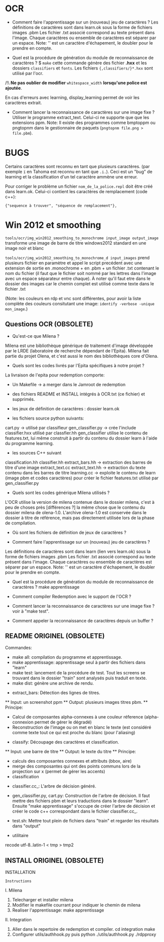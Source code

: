 # OCR

- Comment faire l'apprentissage sur un (nouveau) jeu de caractères ?
Les définitions de caractères sont dans learn.ok sous la forme de fichiers images .pbm
Les fichier .txt associé correspond au texte présent dans l'image.
Chaque caractères ou ensemble de caractères est séparer par un espace.
Note: '\' est un caractère d'échapement, le doubler pour le prendre en compte.

- Quel est la procédure de génération du module de reconnaissance de caractères ?
$ `make`
cette commande génère des fichier **.hxx** et les dossiers `classifiers` et `fonts`.
Les fichiers `{,classifiers/}*.hxx` sont utilisé par l'ocr.

/!\ **Ne pas oublier de modifier** `whitespace_width` **lorsqu'une police est ajoutée**.

En cas d'erreurs avec learning, display_learning permet de voir les caractères extrait.

- Comment lancer la reconnaissance de caractères sur une image fixe ?
Utiliser le programme extract_text. Celui-ci ne supporte que que les extensions ppm.
Note: Il existe des programmes comme bmptoppm ou pngtopnm dans le gestionnaire de paquets
(`pngtopnm file.png > file.pbm`).



# BUGS

Certains caractères sont reconnu en tant que plusieurs caractères.
(par exemple `ï` en Tahoma est reconnu en tant que  `.i.`).
Ceci est un "bug" de learning et la classification d'un tel caractère ammène une erreur.

Pour corriger le problème un fichier `nom_de_la_police.repl` doit être créé dans learn.ok.
Celui-ci contient les caractères de remplacement (code c++):

`{"sequence à trouver", "séquence de remplacement"},`



# Win 2012 et smoothing

`tools/ocr/img_win2012_smoothing_to_monochrome input_image output_image`
  transforme une image de barre de titre windows2012 standard en une image noir et blanc

`tools/ocr/img_win2012_smoothing_to_monochrome_d input_images`
  prend plusieurs fichier en paramètre et appel le script precédent avec une extension
  de sortie en .monochrome + en .pbm + un fichier .txt contenant le nom du fichier (il
  faut que le fichier soit nommé par les lettres dans l'image avec un espace séparateur
  entre chaque).
  À noter qu'il faut etre dans le dossier des images car le chemin complet est utilisé
  comme texte dans le fichier .txt

(Note: les couleurs en rdp et vnc sont différentes, pour avoir la liste complète des
couleurs consitutant une image: `identify -verbose -unique mon_image`.)

Questions OCR (OBSOLETE)
-----------------------

- Qu'est-ce que Milena ?

Milena est une bibliothèque générique de traitement d'image développée par le LRDE
(laboratoire de recherche dépendant de l'Epita). Milena fait partie du projet
Olena, et c'est aussi le nom des bibliothèques core d'Olena.

- Quels sont les codes livrés par l'Epita spécifiques à notre projet ?

La livraison de l'epita pour redemption comporte:
- Un Makefile -> a merger dans le Jamroot de redemption
- des fichiers README et INSTALL intégrés à OCR.txt (ce fichier) et supprimés.

- les jeux de définition de caractères : dossier learn.ok

- les fichiers source python suivants:

cart.py -> utilisé par classifieur
gen_classifier.py -> crée l'include classifier.hxx utilisé par classfier.hh
 gen_classifier utilise le contenu de features.txt, lui même construit à
 partir du contenu du dossier learn à l'aide du programme learning.

- les sources C++ suivant

classification.hh
classifier.hh
extract_bars.hh -> extraction des barres de titre d'une image
extract_text.cc
extract_text.hh -> extraction du texte contenu dans les barres de titre
learning.cc -> exploite le contenu de learn (image pbm et codes caractères) pour
            créer le fichier features.txt utilisé par gen_classifier.py


- Quels sont les codes générique Milena utilisés ?

L'OCR utilise la version de milena contenue dans le dossier milena, c'est à peu
de choses près [différences ?] la même chose que le contenu du dossier milena
de olena-1.0. L'archive olena-1.0 est conservée dans le dossier à titre de
référence, mais pas directement utilisée lors de la phase de compilation.

- Où sont les fichiers de définition de jeux de caractères ?

- Comment faire l'apprentissage sur un (nouveau) jeu de caractères ?

Les définitions de caractères sont dans learn (lien vers learn.ok) sous la forme
de fichiers images .pbm
Les fichier .txt associé correspond au texte présent dans l'image.
Chaque caractères ou ensemble de caractères est séparer par un espace.
Note: '\' est un caractère d'échapement, le doubler pour le prendre en compte.

- Quel est la procédure de génération du module de reconnaissance de caractères ?
make apprentissage

- Comment compiler Redemption avec le support de l'OCR ?

- Comment lancer la reconnaissance de caractères sur une image fixe ?
voir à "make test".

- Comment appeler la reconnaissance de caractères depuis un buffer ?



README ORIGINEL (OBSOLETE)
--------------------------

Commandes:
+ make all: compilation du programme et apprentissage.
+ make apprentissage: apprentissage seul à partir des fichiers dans
"learn"
+ make test: lancement de la procédure de test. Tout les screens se
trouvant dans le dossier "train" sont analysés puis traduit en texte.
+ make dist: génère une archive de rendu.


* extract_bars:
Détection des lignes de titres.

** Input: un screenshot ppm
** Output: plusieurs images titres pbm.
** Principe:
   + Calcul de composantes alpha-connexes à une couleur réference
   (alpha-connexion permet de gérer le dégradé)
   + Reconstruction de l'image ou on met en blanc le texte (est
   considéré comme texte tout ce qui est proche du blanc (pour l'aliasing)


* classify:
Découpage des caractères et classification.

** Input: une barre de titre
** Output: le texte du titre
** Principe:
   + calculs des composantes connexes et attributs (bbox, aire)
   + merge des composantes qui ont des points communs lors de la
   projection sur x (permet de gérer les accents)
   + classification

* classifier.cc_:
  L'arbre de décision généré.

* gen_classifier.py, cart.py:
  Construction de l'arbre de décision.
  Il faut mettre des fichiers pbm et leurs traductions dans le dossier
  "learn". Ensuite "make apprentissage" s'occupe de créer l'arbre de
  décision et créer le code c++ correspondant dans le fichier classifier.cc_.

* test.sh:
  Mettre tout plein de fichiers dans "train" et regarder les résultats
  dans "output"


* utilitaire

 recode utf-8..latin-1 < tmp > tmp2


 INSTALL ORIGINEL (OBSOLETE)
 ---------------------------

 INSTALLATION

	Instructions

I. Milena

1. Telecharger et installer milena
2. Modifier le makefile courrant pour indiquer le chemin de milena
3. Realiser l'apprentissage:
   make apprentissage


II. Integration

1. Aller dans le repertoire de redemption et compiler.
   cd integration
   make
2. Configurer utils/authhook.py puis
   python ./utils/authhook.py
   ./rdpproxy

